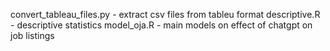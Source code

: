 convert_tableau_files.py - extract csv files from tableu format
descriptive.R - descriptive statistics
model_oja.R - main models on effect of chatgpt on job listings

